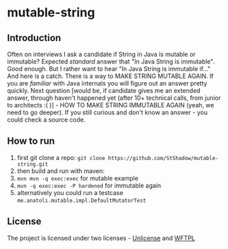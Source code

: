 # mutable-string

## Introduction
Often on interviews I ask a candidate if String in Java is mutable or immutable? Expected _standard_ answer that "In Java String is immutable". Good enough.
But I rather want to hear "In Java String is immutable if..." And here is a catch. There is a way to MAKE STRING MUTABLE AGAIN. If you are _familiar_ with Java internals you will figure out an answer pretty quickly. Next question [would be, if candidate gives me an extended answer, through haven't happened yet (after 10+ technical calls, from junior to architects :( )] - HOW TO MAKE STRING IMMUTABLE AGAIN (yeah, we need to go deeper).
If you still curious and don't know an answer - you could check a source code.

## How to run

1. first git clone a repo:
  `git clone https://github.com/StShadow/mutable-string.git`
1. then build and run with maven:
  1. `mvn mvn -q exec:exec` for mutable example
  1. `mvn -q exec:exec -P hardened` for immutable again
1. alternatively you could run a testcase `me.anatoli.mutable.impl.DefaultMutatorTest`

## License

The project is licensed under two licenses - [Unlicense](https://unlicense.org/) and [WFTPL](http://www.wtfpl.net/)
